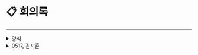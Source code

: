  # 📋 회의록
  
---

<details>
<summary>양식</summary>
<div markdown="1">
  
---

## 날짜

### [프로젝트명](프로젝트 레포 링크)

#### 소스파일명
  
  * 주요변경사항(보충설명)
    * 하위 변경사항
      * 하위 변경사항 설명

#### 회의
  
  * 활동명
    * 주요 내용
      * 결과 및 보충내용
  
---
 
</div>
</details>


<details>
<summary>0517, 김지훈</summary>
<div markdown="1">
  
---

## 2023.05.17

### [한성메트로](https://github.com/HansungMetro/ProjectScript)

#### TrainTrace.py
  
  * 함수군 규칙 변경(조금 더 간결하게 변경)
    * 기존의 함수군 별 소스코드 파일구분 규칙을 없애고 기능별로 파일을 만들기로 변경, 프로젝트 위키 참고
  * 기본 열차 기능(차량번호 얻기, 도착시간 얻기, API데이터 가져오기) 함수 전부 완성 - 테스트 완료
    * 출력을 기존의 전역변수 사용 방식에서 class를 사용하는 방법으로 전환

#### 회의
  
  * 기능 추가
    * 뉴스 크롤링 기능을 추가하기로 결정, 심혜진 선배가 맡기로 결정
      * 지하철 노조, 지연등의 정보를 트위터 공식 계정과 공지사항에서 가져오는 기능을 추가
      * news.py 파일으로 명명
    * 카카오톡 채널의 챗봇을 통한 기능 제공으로 결정
      * 현재 "한성메트로" 채널 추가 후 챗봇 OBT 심사과정중
      * 웹, 앱을 이용한 서비스 제공은 추후 고려
   * [1차 발표 PPT](https://github.com/HansungMetro/ProjectScript/blob/main/RPA%ED%8C%8C%EC%9D%B4%EC%8D%AC%20%ED%95%9C%EC%84%B1%EB%A7%A4%ED%8A%B8%EB%A1%9C.pdf) 완성
  
---
 
</div>
</details>
